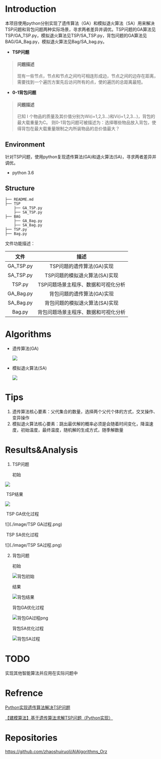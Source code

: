 # Introduction

本项目使用python分别实现了遗传算法（GA）和模拟退火算法（SA）用来解决TSP问题和背包问题两种实际场景，寻求两者差异并调优。TSP问题的GA算法见TSP/GA_TSP.py，模拟退火算法见TSP/SA_TSP.py，背包问题的GA算法见BAG/GA_Bag.py，模拟退火算法见Bag/SA_bag.py。

- **TSP问题**

> #### 问题描述
>
> 现有一些节点，节点和节点之间均可相连形成边，节点之间的边存在距离，需要找到一个遍历方案先后访问所有的点，使的遍历的总距离最短。

- **0-1背包问题**

> #### 问题描述
>
> 已知 l 个物品的质量及其价值分别为Wi(i=1,2,3…)和Vi(i=1,2,3…)，背包的最大载重量为C。
> 则0-1背包问题可被描述为：选择哪些物品放入背包，使得背包在最大载重量限制之内所装物品的总价值最大？

## Environment

针对TSP问题，使用python复现遗传算法(GA)和退火算法(SA)，寻求两者差异并调优。

- python 3.6

## Structure

```
├── README.md 
├── TSP
	├── GA_TSP.py
	├── SA_TSP.py
├── BAG
	├── GA_Bag.py
	├── SA_Bag.py
├── TSP.py
├── Bag.py

```

文件功能描述：

|   文件    |                 描述                 |
| :-------: | :----------------------------------: |
| GA_TSP.py |      TSP问题的遗传算法(GA)实现       |
| SA_TSP.py |    TSP问题的模拟退火算法(SA)实现     |
|  TSP.py   | TSP问题场景主程序、数据和可视化分析  |
| GA_Bag.py |      背包问题的遗传算法(GA)实现      |
| SA_Bag.py |    背包问题的模拟退火算法(SA)实现    |
|  Bag.py   | 背包问题场景主程序、数据和可视化分析 |



# Algorithms

- 遗传算法(GA)

  ![](./image/遗传算法.png)

- 模拟退火算法(SA)

  ![](./image/模拟退火算法.png)

# Tips

1. 遗传算法核心要素：父代集合的数量，选择两个父代个体的方式，交叉操作、变异操作
2. 模拟退火算法核心要素：跳出最优解的概率必须是会随着时间变化，降温速度，初始温度，最终温度，随机解的生成方式，随季解数量

# Results&Analysis

1. TSP问题

   初始

![](./image/TSP初始.png)

​		TSP结果

![](./image/TSP结果.png)

​		TSP GA优化过程

![](./image/TSP GA过程.png)

​		TSP SA优化过程

![](./image/TSP SA过程.png)



2. 背包问题

   初始

   ![背包初始](./image/背包初始.png)

   结果

   ![背包结果](./image/背包结果.png)

   背包GA优化过程

   ![背包GA过程png](./image/背包GA过程png.png)

   背包SA优化过程

   ![背包SA过程](./image/背包SA过程.png)

# TODO

实现其他智能算法并应用在实际问题中

# Refrence

[Python实现遗传算法解决TSP问题](https://blog.csdn.net/weixin_43385826/article/details/118277411)

[【建模算法】基于遗传算法求解TSP问题（Python实现）](https://blog.csdn.net/baidu/article/details/124432689)

# Repositories

https://github.com/zhaoshuiruoli/AIAIgorithms_Orz
